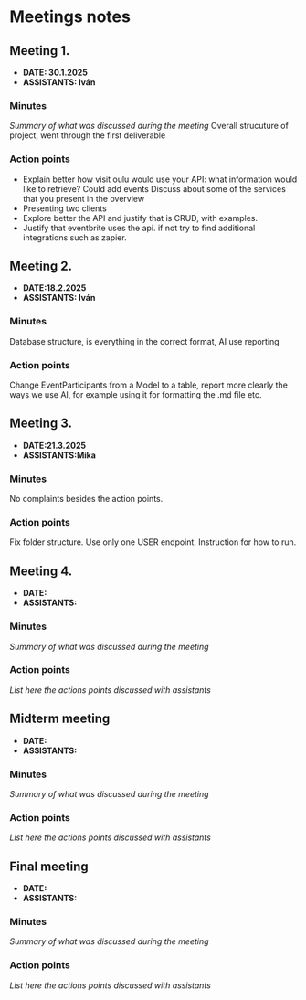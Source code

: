 # Meetings notes

## Meeting 1.
* **DATE: 30.1.2025**
* **ASSISTANTS: Iván**

### Minutes
*Summary of what was discussed during the meeting*
Overall strucuture of project, went through the first deliverable

### Action points
*	Explain better how visit oulu would use your API: what information would like to retrieve? Could add events Discuss about some of the services that you present in the overview
*   Presenting two clients
*   Explore better the API and justify that is CRUD, with examples.
*   Justify that eventbrite uses the api. if not try to find additional integrations such as zapier.




## Meeting 2.
* **DATE:18.2.2025**
* **ASSISTANTS: Iván**

### Minutes
Database structure, is everything in the correct format, AI use reporting

### Action points
Change EventParticipants from a Model to a table, report more clearly the ways we use AI, for example using it for formatting the .md file etc.




## Meeting 3.
* **DATE:21.3.2025**
* **ASSISTANTS:Mika**

### Minutes
No complaints besides the action points.

### Action points
Fix folder structure. Use only one USER endpoint. Instruction for how to run.




## Meeting 4.
* **DATE:**
* **ASSISTANTS:**

### Minutes
*Summary of what was discussed during the meeting*

### Action points
*List here the actions points discussed with assistants*




## Midterm meeting
* **DATE:**
* **ASSISTANTS:**

### Minutes
*Summary of what was discussed during the meeting*

### Action points
*List here the actions points discussed with assistants*




## Final meeting
* **DATE:**
* **ASSISTANTS:**

### Minutes
*Summary of what was discussed during the meeting*

### Action points
*List here the actions points discussed with assistants*




